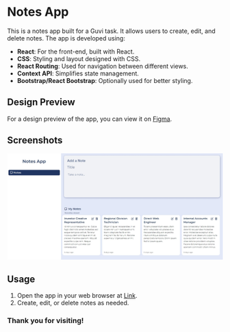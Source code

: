 # Notes App

This is a notes app built for a Guvi task. It allows users to create, edit, and delete notes. The app is developed using:

- **React**: For the front-end, built with React.
- **CSS**: Styling and layout designed with CSS.
- **React Routing**: Used for navigation between different views.
- **Context API**: Simplifies state management.
- **Bootstrap/React Bootstrap**: Optionally used for better styling.

## Design Preview

For a design preview of the app, you can view it on [Figma](https://www.figma.com/community/file/1282926423483406666).

## Screenshots

![App Screenshot](/src/asset/img/screenShort.jpeg)

## Usage

1. Open the app in your web browser at [Link](https://gorgeous-semolina-0b1c45.netlify.app).
2. Create, edit, or delete notes as needed.

### Thank you for visiting!
